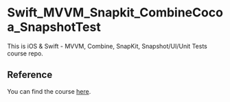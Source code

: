 # Swift_MVVM_Snapkit_CombineCocoa_SnapshotTest
This is iOS & Swift - MVVM, Combine, SnapKit, Snapshot/UI/Unit Tests course repo.

## Reference
You can find the course [here](https://www.udemy.com/course/ios-swift-mvvm-combine-snapkit-snapshot-ui-unit-tests/).
